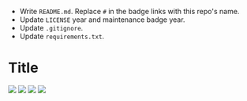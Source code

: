 * Write `README.md`. Replace `#` in the badge links with this repo's name.
* Update `LICENSE` year and maintenance badge year.
* Update `.gitignore`.
* Update `requirements.txt`.

# Title
<a href="https://github.com/adam-rumpf/#/search?l=python"><img src="https://img.shields.io/badge/language-python-blue?logo=python&logoColor=white"/></a> <a href="https://github.com/adam-rumpf/#/releases"><img src="https://img.shields.io/github/v/release/adam-rumpf/#"/></a> <a href="https://github.com/adam-rumpf/#/blob/main/LICENSE"><img src="https://img.shields.io/github/license/adam-rumpf/#"/></a> <a href="https://github.com/adam-rumpf/#/commits/main"><img src="https://img.shields.io/maintenance/yes/2022"/></a>
